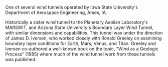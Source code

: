 
One of several wind tunnels operated by Iowa State University's Department of Aerospace Engineering, Ames, IA. 
 
Historically a sister wind tunnel to the Planetary Aeolian Laboratory's MARSWIT, and Arizona State University's 
Boundary Layer Wind Tunnel, with similar dimensions and capabilities. This tunnel was under the direction of 
James D. Iversen, who worked closely with Ronald Greeley on examining boundary layer conditions for Earth, Mars,
Venus, and Titan. Greeley and Iversen co-authored a well-known book on the topic, "Wind as a Geologic Process" (1985)
where much of the wind tunnel work from these tunnels was published. 
        